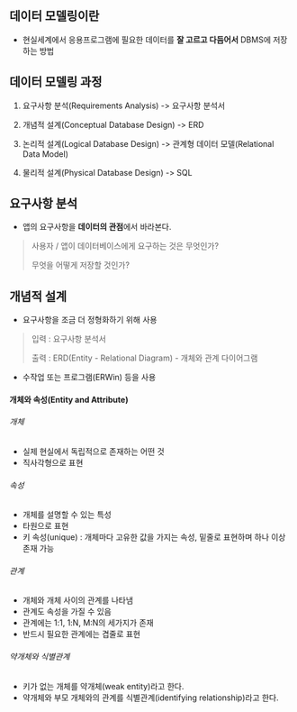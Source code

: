 ## 데이터 모델링이란
- 현실세계에서 응용프로그램에 필요한 데이터를 **잘 고르고 다듬어서** DBMS에 저장하는 방법

## 데이터 모델링 과정
1. 요구사항 분석(Requirements Analysis) -> 요구사항 분석서

2. 개념적 설계(Conceptual Database Design) -> ERD

3. 논리적 설계(Logical Database Design) -> 관계형 데이터 모델(Relational Data Model)

4. 물리적 설계(Physical Database Design) -> SQL

## 요구사항 분석
- 앱의 요구사항을 **데이터의 관점**에서 바라본다.
> 사용자 / 앱이 데이터베이스에게 요구하는 것은 무엇인가?
>
> 무엇을 어떻게 저장할 것인가?

## 개념적 설계
- 요구사항을 조금 더 정형화하기 위해 사용
> 입력 : 요구사항 분석서
>
> 출력 : ERD(Entity - Relational Diagram) - 개체와 관계 다이어그램

- 수작업 또는 프로그램(ERWin) 등을 사용

#### 개체와 속성(Entity and Attribute)

###### 개체
- 실제 현실에서 독립적으로 존재하는 어떤 것
- 직사각형으로 표현

###### 속성
- 개체를 설명할 수 있는 특성
- 타원으로 표현
- 키 속성(unique) : 개체마다 고유한 값을 가지는 속성, 밑줄로 표현하며 하나 이상 존재 가능

###### 관계
- 개체와 개체 사이의 관계를 나타냄
- 관계도 속성을 가질 수 있음
- 관계에는 1:1, 1:N, M:N의 세가지가 존재
- 반드시 필요한 관계에는 겹줄로 표현

###### 약개체와 식별관계
- 키가 없는 개체를 약개체(weak entity)라고 한다.
- 약개체와 부모 개체와의 관계를 식별관계(identifying relationship)라고 한다.
